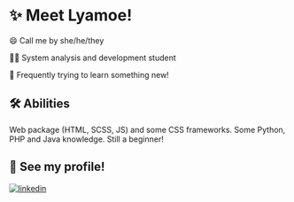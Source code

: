 #  ✨ Meet Lyamoe!

😄 Call me by she/he/they

👩‍💻 System analysis and development student

🧠 Frequently trying to learn something new!


## 🛠 Abilities
Web package (HTML, SCSS, JS) and some CSS frameworks.
Some Python, PHP and Java knowledge.
Still a beginner!


## 🔗 See my profile!
[![linkedin](https://img.shields.io/badge/linkedin-0A66C2?style=for-the-badge&logo=linkedin&logoColor=white)](https://www.linkedin.com/in/karine-santos-peres-63b1482aa/)
